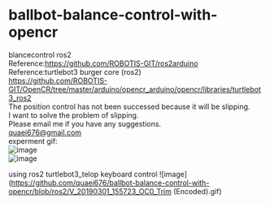 # ballbot-balance-control-with-opencr  
blancecontrol ros2  
Reference:https://github.com/ROBOTIS-GIT/ros2arduino  
Reference:turtlebot3 burger core (ros2)  
https://github.com/ROBOTIS-GIT/OpenCR/tree/master/arduino/opencr_arduino/opencr/libraries/turtlebot3_ros2  
The position control has not been successed because it will be slipping.  
I want to solve the problem of slipping.  
Please email me if you have any suggestions.  
quaei676@gmail.com  
experment gif:  
![image](https://github.com/quaei676/ballbot-balance-control-with-opencr/blob/ros2/VID_20181223_173748.gif)  
![image](https://github.com/quaei676/ballbot-balance-control-with-opencr/blob/ros2/VID_20181221_222534.gif)  

using ros2 turtlebot3_telop keyboard control
![image](https://github.com/quaei676/ballbot-balance-control-with-opencr/blob/ros2/V_20190301_155723_OC0_Trim (Encoded).gif)

